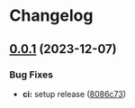 # Changelog

## [0.0.1](https://github.com/nathanmkaya/release-playground/compare/v0.0.0...v0.0.1) (2023-12-07)


### Bug Fixes

* **ci:** setup release ([8086c73](https://github.com/nathanmkaya/release-playground/commit/8086c737140492d0beaed43ad3f08b515f9cdf50))
